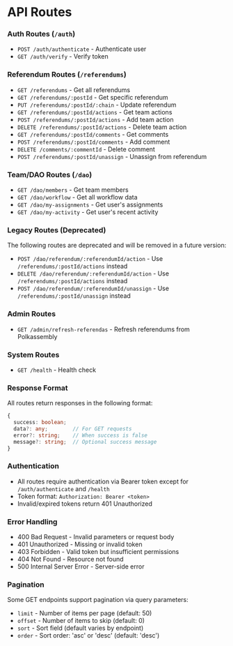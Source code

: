 # API Routes

### Auth Routes (`/auth`)
- `POST /auth/authenticate` - Authenticate user
- `GET /auth/verify` - Verify token

### Referendum Routes (`/referendums`)
- `GET /referendums` - Get all referendums
- `GET /referendums/:postId` - Get specific referendum
- `PUT /referendums/:postId/:chain` - Update referendum
- `GET /referendums/:postId/actions` - Get team actions
- `POST /referendums/:postId/actions` - Add team action
- `DELETE /referendums/:postId/actions` - Delete team action
- `GET /referendums/:postId/comments` - Get comments
- `POST /referendums/:postId/comments` - Add comment
- `DELETE /comments/:commentId` - Delete comment
- `POST /referendums/:postId/unassign` - Unassign from referendum

### Team/DAO Routes (`/dao`)
- `GET /dao/members` - Get team members
- `GET /dao/workflow` - Get all workflow data
- `GET /dao/my-assignments` - Get user's assignments
- `GET /dao/my-activity` - Get user's recent activity

### Legacy Routes (Deprecated)
The following routes are deprecated and will be removed in a future version:
- `POST /dao/referendum/:referendumId/action` - Use `/referendums/:postId/actions` instead
- `DELETE /dao/referendum/:referendumId/action` - Use `/referendums/:postId/actions` instead
- `POST /dao/referendum/:referendumId/unassign` - Use `/referendums/:postId/unassign` instead

### Admin Routes
- `GET /admin/refresh-referendas` - Refresh referendums from Polkassembly

### System Routes
- `GET /health` - Health check

### Response Format
All routes return responses in the following format:
```typescript
{
  success: boolean;
  data?: any;        // For GET requests
  error?: string;    // When success is false
  message?: string;  // Optional success message
}
```

### Authentication
- All routes require authentication via Bearer token except for `/auth/authenticate` and `/health`
- Token format: `Authorization: Bearer <token>`
- Invalid/expired tokens return 401 Unauthorized

### Error Handling
- 400 Bad Request - Invalid parameters or request body
- 401 Unauthorized - Missing or invalid token
- 403 Forbidden - Valid token but insufficient permissions
- 404 Not Found - Resource not found
- 500 Internal Server Error - Server-side error

### Pagination
Some GET endpoints support pagination via query parameters:
- `limit` - Number of items per page (default: 50)
- `offset` - Number of items to skip (default: 0)
- `sort` - Sort field (default varies by endpoint)
- `order` - Sort order: 'asc' or 'desc' (default: 'desc')
